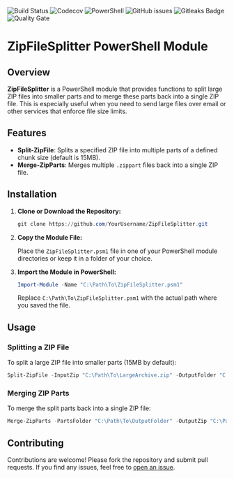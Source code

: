 ![Build Status](https://github.com/PPadgett/ZipFileSplitter/actions/workflows/Pipeline.yml/badge.svg?branch=main)
![Codecov](https://img.shields.io/codecov/c/github/PPadgett/ZipFileSplitter.svg)
![PowerShell](https://img.shields.io/badge/PowerShell-Module-blue)
![GitHub issues](https://img.shields.io/github/issues/PPadgett/ZipFileSplitter.svg)
![Gitleaks Badge](https://img.shields.io/badge/Protected%20by-Gitleaks-blue?style=flat)
![Quality Gate](https://sonarcloud.io/api/project_badges/measure?project=PPadgett_ZipFileSplitter&metric=alert_status)

# ZipFileSplitter PowerShell Module

## Overview

**ZipFileSplitter** is a PowerShell module that provides functions to split large ZIP files into smaller parts and to merge these parts back into a single ZIP file. This is especially useful when you need to send large files over email or other services that enforce file size limits.

## Features

- **Split-ZipFile**: Splits a specified ZIP file into multiple parts of a defined chunk size (default is 15MB).
- **Merge-ZipParts**: Merges multiple `.zippart` files back into a single ZIP file.

## Installation

1. **Clone or Download the Repository:**

   ```powershell
   git clone https://github.com/YourUsername/ZipFileSplitter.git
   ```

2. **Copy the Module File:**

   Place the `ZipFileSplitter.psm1` file in one of your PowerShell module directories or keep it in a folder of your choice.

3. **Import the Module in PowerShell:**

   ```powershell
   Import-Module -Name "C:\Path\To\ZipFileSplitter.psm1"
   ```

   Replace `C:\Path\To\ZipFileSplitter.psm1` with the actual path where you saved the file.

## Usage

### Splitting a ZIP File

To split a large ZIP file into smaller parts (15MB by default):

```powershell
Split-ZipFile -InputZip "C:\Path\To\LargeArchive.zip" -OutputFolder "C:\Path\To\OutputFolder" -ChunkSize 15728640
```

### Merging ZIP Parts

To merge the split parts back into a single ZIP file:

```powershell
Merge-ZipParts -PartsFolder "C:\Path\To\OutputFolder" -OutputZip "C:\Path\To\MergedArchive.zip"
```

## Contributing

Contributions are welcome! Please fork the repository and submit pull requests. If you find any issues, feel free to [open an issue](https://github.com/YourUsername/ZipFileSplitter/issues).
